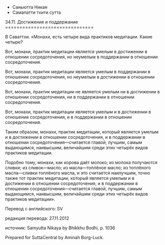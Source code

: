









* Саньютта Никая
* Самапатти тхити сутта


34\.11\. Достижение и поддержание
\=\=\=\=\=\=\=\=\=\=\=\=\=\=\=\=\=\=\=\=\=\=\=\=\=\=\=\=\=\=\=



В Саваттхи\. «Монахи, есть четыре вида практиков медитации\. Какие четыре?


Вот, монахи, практик медитации является умелым в достижении в отношении сосредоточения, но неумелым в поддержании в отношении сосредоточения\.


Вот, монахи, практик медитации является умелым в поддержании в отношении сосредоточения, но неумелым в достижении в отношении сосредоточения\.


Вот, монахи, практик медитации не является умелым ни в достижении в отношении сосредоточения, ни в поддержании в отношении сосредоточения\.


Вот, монахи, практик медитации является умелым и в достижении в отношении сосредоточения, и в поддержании в отношении сосредоточения\.


Таким образом, монахи, практик медитации, который является умелым и в достижении в отношении сосредоточения, и в поддержании в отношении сосредоточения—считается главой, лучшим, самым выдающимся, наивысшим, величайшим среди этих четырёх видов практиков медитации\.


Подобно тому, монахи, как корова даёт молоко; из молока получаются сливки; из сливок—масло; из масла—топлёное масло; из топлёного масла—сливки топлёного масла, и это считается наилучшим, точно также тот практик медитации, который является умелым и в достижении в отношении сосредоточения, и в поддержании в отношении сосредоточения—считается главой, лучшим, самым выдающимся, наивысшим, величайшим среди этих четырёх видов практиков медитации»\.



Перевод с английского: SV


редакция перевода: 27\.11\.2012


источник: Samyutta Nikaya by Bhikkhu Bodhi, p\. 1036


Prepared for SuttaCentral by Aminah Borg\-Luck\.






